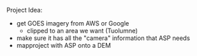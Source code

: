 Project Idea:
* get GOES imagery from AWS or Google 
  * clipped to an area we want (Tuolumne)
* make sure it has all the "camera" information that ASP needs
* mapproject with ASP onto a DEM
